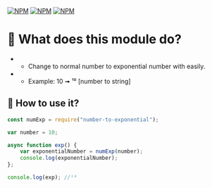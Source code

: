 [![NPM](https://nodei.co/npm/number-to-exponential.png?downloads=true&downloadRank=true&stars=true)](https://npmjs.com/package/number-to-exponential/)
[![NPM](https://img.shields.io/npm/v/number-to-exponential.svg?maxAge=3600)](https://npmjs.com/package/number-to-exponential/)
[![NPM](https://img.shields.io/npm/dt/number-to-exponential?maxAge=3600)](https://npmjs.com/package/number-to-exponential/)

# 📌 What does this module do? 

* - Change to normal number to exponential number with easily.
* - Example: 10 ➟ ¹⁰ [number to string]

## 📕  How to use it?

```js
const numExp = require("number-to-exponential");

var number = 10;

async function exp() {
    var exponentialNumber = numExp(number);
    console.log(exponentialNumber);
};

console.log(exp); //¹⁰

```
